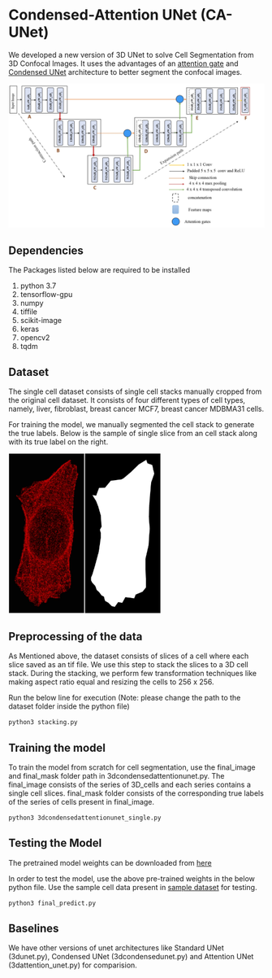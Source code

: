 # Condensed-Attention UNet (CA-UNet)

We developed a new version of 3D UNet to solve Cell Segmentation from 3D Confocal Images. It uses the advantages of an [attention gate](https://arxiv.org/abs/1808.08114) and [Condensed UNet](https://ieeexplore.ieee.org/abstract/document/9098351?casa_token=qVbQemXwQ-QAAAAA:wJMFyoqccX1yp1NLFs5IIbnQZ-x2JOGV2S8U6MLNEMIagDVInVRovhlazaRXww-VcjKoTQ) architecture to better segment the confocal images.


<img src="https://github.com/iitgoa-ml/3d-cells-nuclei-segmentation/blob/master/cells/CA-UNet/img/3d_caunet_page-0001.jpg" style="width: 900px; height: auto;">

## Dependencies
The Packages listed below are required to be installed

1. python 3.7
2. tensorflow-gpu
3. numpy
4. tiffile
5. scikit-image
6. keras
7. opencv2
8. tqdm

## Dataset
The single cell dataset consists of single cell stacks manually cropped from the original cell dataset. It consists of four different types of cell types, namely, liver, fibroblast, breast cancer MCF7, breast cancer MDBMA31 cells. 

For training the model, we manually segmented the cell stack to generate the true labels. Below is the sample of single slice from an cell stack along with its true label on the right.

<img src="https://github.com/iitgoa-ml/3d-cells-nuclei-segmentation/blob/master/cells/CA-UNet/img/single_cells.jpg" style="width: 300px; height: auto;">

## Preprocessing of the data

As Mentioned above, the dataset consists of slices of a cell where each slice saved as an tif file. We use this step to stack the slices to a 3D cell stack. During the stacking, we perform few transformation techniques like making aspect ratio equal and resizing the cells to 256 x 256.

Run the below line for execution (Note: please change the path to the dataset folder inside the python file)
```bash
python3 stacking.py
```

## Training the model

To train the model from scratch for cell segmentation, use the final_image and final_mask folder path in 3dcondensedattentionunet.py. The final_image consists of the series of 3D_cells and each series contains a single cell slices. final_mask folder consists of the corresponding true labels of the series of cells present in final_image.
```bash
python3 3dcondensedattentionunet_single.py
```

## Testing the Model

The pretrained model weights can be downloaded from [here](https://drive.google.com/file/d/1GyorsLVPLmJJctHXwUnInGqVM2Jf64rW/view?usp=sharing)

In order to test the model, use the above pre-trained weights in the below python file. Use the sample cell data present in [sample dataset](https://github.com/iitgoa-ml/cell-segmentation/tree/master/data/sample%20dataset) for testing.
 ```bash
 python3 final_predict.py
 ```
## Baselines
We have other versions of unet architectures like Standard UNet (3dunet.py), Condensed UNet (3dcondensedunet.py) and Attention UNet (3dattention_unet.py) for comparision. 

